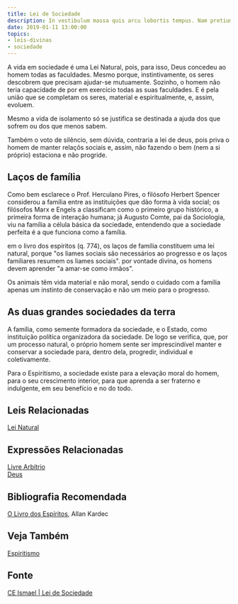 ```yaml
---
title: Lei de Sociedade
description: In vestibulum massa quis arcu lobortis tempus. Nam pretium arcu in odio vulputate luctus.
date: 2019-01-11 13:00:00
topics: 
- leis-divinas
- sociedade
---
```



A vida em sociedade é uma Lei Natural, pois, para isso, Deus concedeu ao homem
todas as faculdades. Mesmo porque, instintivamente, os seres descobrem que
precisam ajudar-se mutuamente. Sozinho, o homem não teria capacidade de por em
exercício todas as suas faculdades. E é pela união que se completam os seres,
material e espiritualmente, e, assim, evoluem. 

Mesmo a vida de isolamento só se justifica se destinada a ajuda dos que sofrem
ou dos que menos sabem. 

Também o voto de silêncio, sem dúvida, contraria a lei de deus, pois priva o
homem de manter relaçõs sociais e, assim, não fazendo o bem (nem a si próprio)
estaciona e não progride.

## Laços de família
Como bem esclarece o Prof. Herculano Pires, o filósofo Herbert Spencer
considerou a família entre as instituições que dão forma à vida social; os
filósofos Marx e Engels a classificam como o primeiro grupo histórico, a
primeira forma de interação humana; já Augusto Comte, pai da Sociologia, viu na
família a célula básica da sociedade, entendendo que a sociedade perfeita é a
que funciona como a família. 

em o livro dos espíritos (q. 774), os laços de família constituem uma lei
natural, porque "os liames sociais são necessários ao progresso e os laços
familiares resumem os liames sociais". por vontade divina, os homens devem
aprender "a amar-se como irmãos". 

Os animais têm vida material e não moral, sendo o cuidado com a família apenas
um instinto de conservação e não um meio para o progresso.

## As duas grandes sociedades da terra
A família, como semente formadora da sociedade, e o Estado, como instituição
política organizadora da sociedade. De logo se verifica, que, por um processo
natural, o próprio homem sente ser imprescindível manter e conservar a sociedade
para, dentro dela, progredir, individual e coletivamente. 

Para o Espiritismo, a sociedade existe para a elevação moral do homem, para o
seu crescimento interior, para que aprenda a ser fraterno e indulgente, em seu
benefício e no do todo. 

## Leis Relacionadas
[Lei Natural](../natural)  

## Expressões Relacionadas
[Livre Arbítrio](/sobre/livre-arbitrio)  
[Deus](/sobre/deus)

## Bibliografia Recomendada
[O Livro dos Espíritos](/livros/livro-dos-espiritos), Allan Kardec  

## Veja Também
[Espiritismo](/espiritismo)

## Fonte
[CE Ismael | Lei de Sociedade](https://www.ceismael.com.br/download/apostila/apost1.htm)
